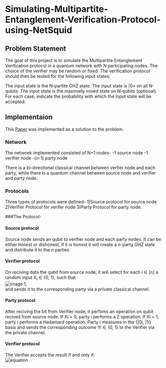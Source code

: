 # Simulating-Multipartite-Entanglement-Verification-Protocol-using-NetSquid
## Problem Statement
The goal of this project is to simulate the Multipartite Entanglement Verification protocol in a quantum network with N participating nodes. The choice of the verifier may be random or fixed. The verification protocol should then be tested for the following input states:

The input state is the N-partite GHZ state.
The input state is |0> on all N-qubits.
The input state is the maximally mixed state on N-qubits (optional).
For each case, indicate the probability with which the input state will be accepted.

## Implementaion
This [Paper](https://arxiv.org/abs/1112.5064) was implemented as a solution to the problem.

### Network
The netwoek implemented consisted of N+1 nodes-
-1 source node
-1 verifier node
-(n-1) party node

There is a bi-directional classical channel between verfier node and each party, while there is a quantum channel between source node and verifier and party node. 

### Protocols
Three types of protocols were defined-
1)Source protocol for source node
2)Verifier Protocol for verifer node
3)Party Protocol for party node.

###The Protocol-
#### Source protocol
Source node sends an qubit to verifier node and each party nodes. It can be either honest or dishonest, if it is honest it will create a n-party GHZ state and distribute it to the n parties.

#### Verifier protocol
On reciving data the qubit from source node, it will  select for each i ∈ [n] a random input X<sub>i</sub> ∈ {0, 1}, such that <br/>
![image 1](https://bit.ly/3aF1ei7), <br/>
and sends it to the corresponding party via a private classical channel.

#### Party protocol
After reciving the bit from Verifier node, it perfoms an operation on qubit recived from source node.
If Xi = 0, party i performs a Z operation.
If Xi = 1, party i performs a Hadamard operation.
Party i measures in the {|0i, |1i} basis and sends
the corresponding outcome Yi ∈ {0, 1} to the Verifier via the private channel.

#### Verifier protocol
 The Verifier accepts the result if and only if: <br/>
![equation](https://bit.ly/3mzRMPM)
